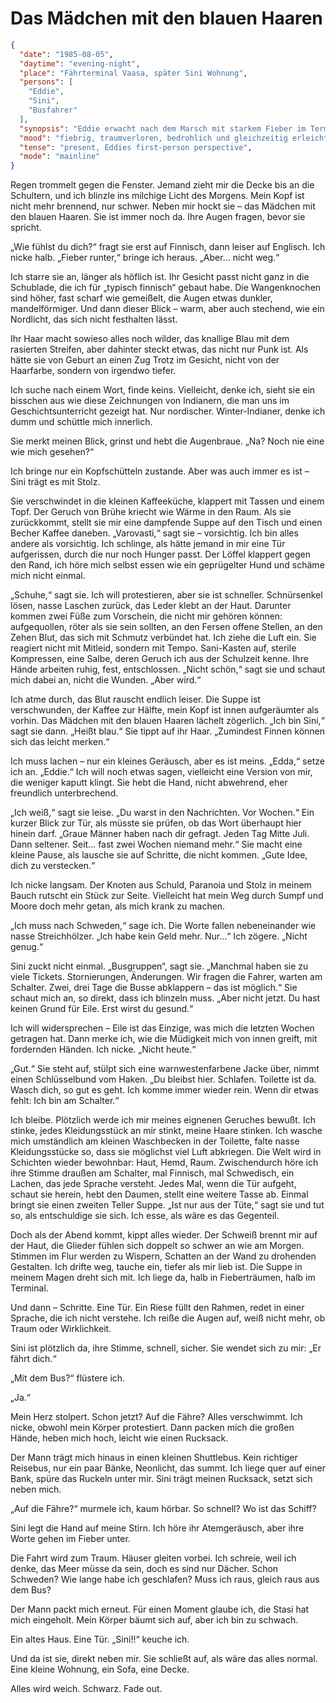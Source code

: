 # Das Mädchen mit den blauen Haaren

```json
{
  "date": "1985-08-05",
  "daytime": "evening-night",
  "place": "Fährterminal Vaasa, später Sini Wohnung",
  "persons": [
    "Eddie",
    "Sini",
    "Busfahrer"
  ],
  "synopsis": "Eddie erwacht nach dem Marsch mit starkem Fieber im Terminal, erlebt fiebrige Verwirrung, missversteht Sinis Worte und glaubt, sofort weiterreisen zu müssen. Ein Busfahrer trägt sie schließlich in Sinis Wohnung, wo sie zusammenbricht.",
  "mood": "fiebrig, traumverloren, bedrohlich und gleichzeitig erleichtert",
  "tense": "present, Eddies first-person perspective",
  "mode": "mainline"
}
```

Regen trommelt gegen die Fenster. Jemand zieht mir die Decke bis an die
Schultern, und ich blinzle ins milchige Licht des Morgens. Mein Kopf ist nicht
mehr brennend, nur schwer. Neben mir hockt sie – das Mädchen mit den blauen
Haaren. Sie ist immer noch da. Ihre Augen fragen, bevor sie spricht.

„Wie fühlst du dich?“ fragt sie erst auf Finnisch, dann leiser auf Englisch. Ich
nicke halb. „Fieber runter,“ bringe ich heraus. „Aber… nicht weg.“

Ich starre sie an, länger als höflich ist. Ihr Gesicht passt nicht ganz in die
Schublade, die ich für „typisch finnisch“ gebaut habe. Die Wangenknochen sind
höher, fast scharf wie gemeißelt, die Augen etwas dunkler, mandelförmiger. Und
dann dieser Blick – warm, aber auch stechend, wie ein Nordlicht, das sich nicht
festhalten lässt.

Ihr Haar macht sowieso alles noch wilder, das knallige Blau mit dem rasierten
Streifen, aber dahinter steckt etwas, das nicht nur Punk ist. Als hätte sie von
Geburt an einen Zug Trotz im Gesicht, nicht von der Haarfarbe, sondern von
irgendwo tiefer.

Ich suche nach einem Wort, finde keins. Vielleicht, denke ich, sieht sie ein
bisschen aus wie diese Zeichnungen von Indianern, die man uns im
Geschichtsunterricht gezeigt hat. Nur nordischer. Winter-Indianer, denke ich
dumm und schüttle mich innerlich.

Sie merkt meinen Blick, grinst und hebt die Augenbraue. „Na? Noch nie eine wie
mich gesehen?“

Ich bringe nur ein Kopfschütteln zustande. Aber was auch immer es ist – Sini
trägt es mit Stolz.

Sie verschwindet in die kleinen Kaffeeküche, klappert mit Tassen und einem Topf.
Der Geruch von Brühe kriecht wie Wärme in den Raum. Als sie zurückkommt, stellt
sie mir eine dampfende Suppe auf den Tisch und einen Becher Kaffee daneben.
„Varovasti,“ sagt sie – vorsichtig. Ich bin alles andere als vorsichtig. Ich
schlinge, als hätte jemand in mir eine Tür aufgerissen, durch die nur noch
Hunger passt. Der Löffel klappert gegen den Rand, ich höre mich selbst essen wie
ein geprügelter Hund und schäme mich nicht einmal.

„Schuhe,“ sagt sie. Ich will protestieren, aber sie ist schneller. Schnürsenkel
lösen, nasse Laschen zurück, das Leder klebt an der Haut. Darunter kommen zwei
Füße zum Vorschein, die nicht mir gehören können: aufgequollen, röter als sie
sein sollten, an den Fersen offene Stellen, an den Zehen Blut, das sich mit
Schmutz verbündet hat. Ich ziehe die Luft ein. Sie reagiert nicht mit Mitleid,
sondern mit Tempo. Sani-Kasten auf, sterile Kompressen, eine Salbe, deren Geruch
ich aus der Schulzeit kenne. Ihre Hände arbeiten ruhig, fest, entschlossen.
„Nicht schön,“ sagt sie und schaut mich dabei an, nicht die Wunden. „Aber wird.“

Ich atme durch, das Blut rauscht endlich leiser. Die Suppe ist verschwunden, der
Kaffee zur Hälfte, mein Kopf ist innen aufgeräumter als vorhin. Das Mädchen mit
den blauen Haaren lächelt zögerlich. „Ich bin Sini,“ sagt sie dann. „Heißt
blau.“ Sie tippt auf ihr Haar. „Zumindest Finnen können sich das leicht merken.“

Ich muss lachen – nur ein kleines Geräusch, aber es ist meins. „Edda,“ setze ich
an. „Eddie.“ Ich will noch etwas sagen, vielleicht eine Version von mir, die
weniger kaputt klingt. Sie hebt die Hand, nicht abwehrend, eher freundlich
unterbrechend.

„Ich weiß,“ sagt sie leise. „Du warst in den Nachrichten. Vor Wochen.“ Ein
kurzer Blick zur Tür, als müsste sie prüfen, ob das Wort überhaupt hier hinein
darf. „Graue Männer haben nach dir gefragt. Jeden Tag Mitte Juli. Dann seltener.
Seit… fast zwei Wochen niemand mehr.“ Sie macht eine kleine Pause, als lausche
sie auf Schritte, die nicht kommen. „Gute Idee, dich zu verstecken.“

Ich nicke langsam. Der Knoten aus Schuld, Paranoia und Stolz in meinem Bauch
rutscht ein Stück zur Seite. Vielleicht hat mein Weg durch Sumpf und Moore doch
mehr getan, als mich krank zu machen.

„Ich muss nach Schweden,“ sage ich. Die Worte fallen nebeneinander wie nasse
Streichhölzer. „Ich habe kein Geld mehr. Nur…“ Ich zögere. „Nicht genug.“

Sini zuckt nicht einmal. „Busgruppen“, sagt sie. „Manchmal haben sie zu viele
Tickets. Stornierungen, Änderungen. Wir fragen die Fahrer, warten am Schalter.
Zwei, drei Tage die Busse abklappern – das ist möglich.“ Sie schaut mich an, so
direkt, dass ich blinzeln muss. „Aber nicht jetzt. Du hast keinen Grund für
Eile. Erst wirst du gesund.“

Ich will widersprechen – Eile ist das Einzige, was mich die letzten Wochen
getragen hat. Dann merke ich, wie die Müdigkeit mich von innen greift, mit
fordernden Händen. Ich nicke. „Nicht heute.“

„Gut.“ Sie steht auf, stülpt sich eine warnwestenfarbene Jacke über, nimmt einen
Schlüsselbund vom Haken. „Du bleibst hier. Schlafen. Toilette ist da. Wasch
dich, so gut es geht. Ich komme immer wieder rein. Wenn dir etwas fehlt: Ich bin
am Schalter.“

Ich bleibe. Plötzlich werde ich mir meines eignenen Geruches bewußt. Ich stinke,
jedes Kleidungsstück an mir stinkt, meine Haare stinken. Ich wasche mich
umständlich am kleinen Waschbecken in der Toilette, falte nasse Kleidungsstücke
so, dass sie möglichst viel Luft abkriegen. Die Welt wird in Schichten wieder
bewohnbar: Haut, Hemd, Raum. Zwischendurch höre ich ihre Stimme draußen am
Schalter, mal Finnisch, mal Schwedisch, ein Lachen, das jede Sprache versteht.
Jedes Mal, wenn die Tür aufgeht, schaut sie herein, hebt den Daumen, stellt eine
weitere Tasse ab. Einmal bringt sie einen zweiten Teller Suppe. „Ist nur aus der
Tüte,“ sagt sie und tut so, als entschuldige sie sich. Ich esse, als wäre es das
Gegenteil.

Doch als der Abend kommt, kippt alles wieder. Der Schweiß brennt mir auf der
Haut, die Glieder fühlen sich doppelt so schwer an wie am Morgen. Stimmen im
Flur werden zu Wispern, Schatten an der Wand zu drohenden Gestalten. Ich drifte
weg, tauche ein, tiefer als mir lieb ist. Die Suppe in meinem Magen dreht sich
mit. Ich liege da, halb in Fieberträumen, halb im Terminal.

Und dann – Schritte. Eine Tür. Ein Riese füllt den Rahmen, redet in einer
Sprache, die ich nicht verstehe. Ich reiße die Augen auf, weiß nicht mehr, ob
Traum oder Wirklichkeit.

Sini ist plötzlich da, ihre Stimme, schnell, sicher. Sie wendet sich zu mir: „Er
fährt dich.“

„Mit dem Bus?“ flüstere ich.

„Ja.“

Mein Herz stolpert. Schon jetzt? Auf die Fähre? Alles verschwimmt. Ich nicke,
obwohl mein Körper protestiert. Dann packen mich die großen Hände, heben mich
hoch, leicht wie einen Rucksack.

Der Mann trägt mich hinaus in einen kleinen Shuttlebus. Kein richtiger Reisebus,
nur ein paar Bänke, Neonlicht, das summt. Ich liege quer auf einer Bank, spüre
das Ruckeln unter mir. Sini trägt meinen Rucksack, setzt sich neben mich.

„Auf die Fähre?“ murmele ich, kaum hörbar. So schnell? Wo ist das Schiff?

Sini legt die Hand auf meine Stirn. Ich höre ihr Atemgeräusch, aber ihre Worte
gehen im Fieber unter.

Die Fahrt wird zum Traum. Häuser gleiten vorbei. Ich schreie, weil ich denke,
das Meer müsse da sein, doch es sind nur Dächer. Schon Schweden? Wie lange habe
ich geschlafen? Muss ich raus, gleich raus aus dem Bus?

Der Mann packt mich erneut. Für einen Moment glaube ich, die Stasi hat mich
eingeholt. Mein Körper bäumt sich auf, aber ich bin zu schwach.

Ein altes Haus. Eine Tür. „Sini!!“ keuche ich.

Und da ist sie, direkt neben mir. Sie schließt auf, als wäre das alles normal.
Eine kleine Wohnung, ein Sofa, eine Decke.

Alles wird weich. Schwarz. Fade out.
